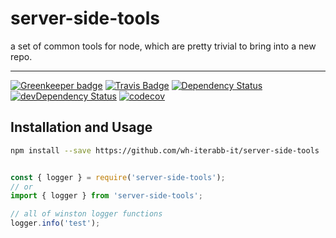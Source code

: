 # server-side-tools

a set of common tools for node, which are pretty trivial to bring into a new repo.

---

[![Greenkeeper badge](https://badges.greenkeeper.io/wh-iterabb-it/server-side-tools.svg)](https://greenkeeper.io/)
[![Travis Badge](https://travis-ci.org/wh-iterabb-it/server-side-tools.svg?branch=master)](https://travis-ci.org/wh-iterabb-it/server-side-tools)
[![Dependency Status](https://img.shields.io/david/wh-iterabb-it/server-side-tools.svg?style=flat)](https://david-dm.org/wh-iterabb-it/server-side-tools#info=Dependencies)
[![devDependency Status](https://img.shields.io/david/dev/wh-iterabb-it/server-side-tools.svg?style=flat)](https://david-dm.org/BeauBouchard/server-side-tools#info=devDependencies)
[![codecov](https://codecov.io/gh/wh-iterabb-it/server-side-tools/branch/master/graph/badge.svg)](https://codecov.io/gh/wh-iterabb-it/server-side-tools)


## Installation and Usage

```bash
npm install --save https://github.com/wh-iterabb-it/server-side-tools
```

```javascript

const { logger } = require('server-side-tools');
// or
import { logger } from 'server-side-tools';

// all of winston logger functions
logger.info('test');
```
